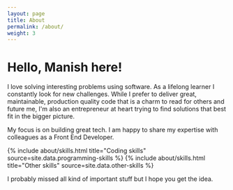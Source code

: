 ```yaml
---
layout: page
title: About
permalink: /about/
weight: 3
---
```


# Hello, Manish here!

I love solving interesting problems using software. As a lifelong learner I
constantly look for new challenges. While I prefer to deliver great,
maintainable, production quality code that is a charm to read for others and
future me, I'm also an entrepreneur at heart trying to find solutions that best
fit in the bigger picture.

My focus is on building great tech. I am happy to share my expertise with
colleagues as a Front End Developer.

<div class="row">
{% include about/skills.html title="Coding skills" source=site.data.programming-skills %}
{% include about/skills.html title="Other skills" source=site.data.other-skills %}
</div>

I probably missed all kind of important stuff but I hope you get the idea.
